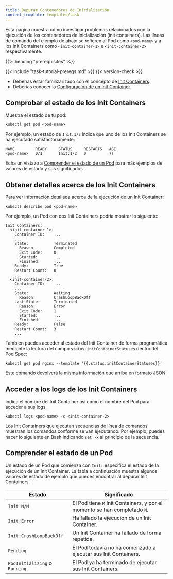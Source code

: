 ```yaml
---
title: Depurar Contenedores de Inicialización
content_template: templates/task
---
```


<!-- overview -->

Esta página muestra cómo investigar problemas relacionados con la ejecución
de los contenedores de inicialización (init containers). Las líneas de comando del ejemplo de abajo
se refieren al Pod como `<pod-name>` y a los Init Containers como `<init-container-1>` e
  `<init-container-2>` respectivamente.

{{% heading "prerequisites" %}}

{{< include "task-tutorial-prereqs.md" >}} {{< version-check >}}

* Deberías estar familizarizado con el concepto de [Init Containers](/docs/concepts/abstractions/init-containers/).
* Deberías conocer la [Configuración de un Init Container](/docs/tasks/configure-pod-container/configure-pod-initialization/#creating-a-pod-that-has-an-init-container/).

<!-- steps -->

## Comprobar el estado de los Init Containers

Muestra el estado de tu pod:

```shell
kubectl get pod <pod-name>
```

Por ejemplo, un estado de `Init:1/2` indica que uno de los Init Containers
se ha ejecutado satisfactoriamente:

```
NAME         READY     STATUS     RESTARTS   AGE
<pod-name>   0/1       Init:1/2   0          7s
```

Echa un vistazo a [Comprender el estado de un Pod](#understanding-pod-status) para más ejemplos
de valores de estado y sus significados.

## Obtener detalles acerca de los Init Containers

Para ver información detallada acerca de la ejecución de un Init Container:

```shell
kubectl describe pod <pod-name>
```

Por ejemplo, un Pod con dos Init Containers podría mostrar lo siguiente:

```
Init Containers:
  <init-container-1>:
    Container ID:    ...
    ...
    State:           Terminated
      Reason:        Completed
      Exit Code:     0
      Started:       ...
      Finished:      ...
    Ready:           True
    Restart Count:   0
    ...
  <init-container-2>:
    Container ID:    ...
    ...
    State:           Waiting
      Reason:        CrashLoopBackOff
    Last State:      Terminated
      Reason:        Error
      Exit Code:     1
      Started:       ...
      Finished:      ...
    Ready:           False
    Restart Count:   3
    ...
```

También puedes acceder al estado del Init Container de forma programática mediante
la lectura del campo `status.initContainerStatuses` dentro del Pod Spec:


```shell
kubectl get pod nginx --template '{{.status.initContainerStatuses}}'
```


Este comando devolverá la misma información que arriba en formato JSON.

## Acceder a los logs de los Init Containers

Indica el nombre del Init Container así como el nombre del Pod para
 acceder a sus logs.

```shell
kubectl logs <pod-name> -c <init-container-2>
```

Los Init Containers que ejecutan secuencias de línea de comandos muestran los comandos
conforme se van ejecutando. Por ejemplo, puedes hacer lo siguiente en Bash
indicando `set -x` al principio de la secuencia.

<!-- discussion -->

## Comprender el estado de un Pod

Un estado de un Pod que comienza con `Init:` especifica el estado de la ejecución de
un Init Container. La tabla a continuación muestra algunos valores de estado de ejemplo
que puedes encontrar al depurar Init Containers.

| Estado                        | Significado                                                               |
| ----------------------------- | ------------------------------------------------------------------------- |
| `Init:N/M`                    | El Pod tiene `M` Init Containers, y por el momento se han completado `N`. |
| `Init:Error`                  | Ha fallado la ejecución de un Init Container.                             |
| `Init:CrashLoopBackOff`       | Un Init Container ha fallado de forma repetida.                           |
| `Pending`                     | El Pod todavía no ha comenzado a ejecutar sus Init Containers.            |
| `PodInitializing` o `Running` | El Pod ya ha terminado de ejecutar sus Init Containers.                   |




